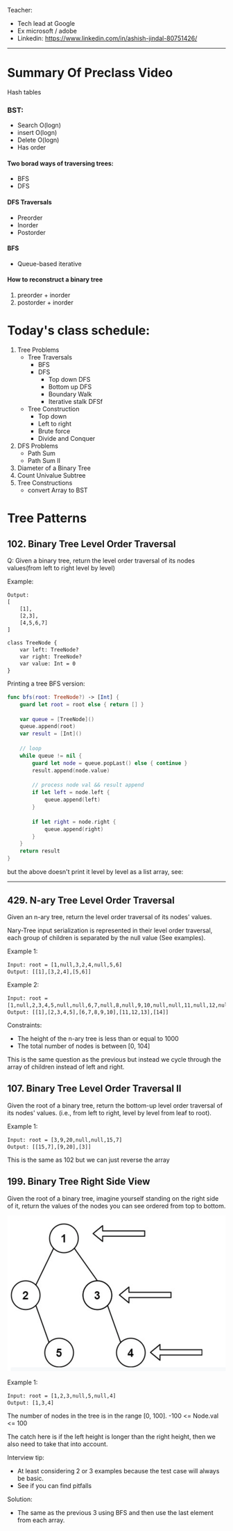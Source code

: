 <!-- Live Trees Class with Ashish -->

Teacher:
- Tech lead at Google
- Ex microsoft / adobe
- Linkedin: https://www.linkedin.com/in/ashish-jindal-80751426/

-------

# Summary Of Preclass Video

Hash tables

### BST:
- Search O(logn)
- insert O(logn)
- Delete O(logn)
- Has order

#### Two borad ways of traversing trees:
- BFS
- DFS

#### DFS Traversals
- Preorder
- Inorder
- Postorder

#### BFS
- Queue-based iterative

#### How to reconstruct a binary tree
1. preorder + inorder
2. postorder + inorder

# Today's class schedule:

1. Tree Problems
	- Tree Traversals
		- BFS
		- DFS
			- Top down DFS
			- Bottom up DFS
			- Boundary Walk
			- Iterative stalk DFSf
	- Tree Construction
		- Top down
		- Left to right
		- Brute force
		- Divide and Conquer
2. DFS Problems
	- Path Sum
	- Path Sum II
3. Diameter of a Binary Tree
4. Count Univalue Subtree
5. Tree Constructions
	- convert Array to BST

# Tree Patterns

## 102. Binary Tree Level Order Traversal
Q: Given a binary tree, return the level order traversal of its nodes values(from left to right level by level)

Example:
```
Output:
[
	[1],
	[2,3],
	[4,5,6,7]
]
```


```
class TreeNode {
	var left: TreeNode?
	var right: TreeNode?
	var value: Int = 0
}
```

Printing a tree BFS version:

``` Swift
func bfs(root: TreeNode?) -> [Int] {
    guard let root = root else { return [] }
    
    var queue = [TreeNode]()
    queue.append(root)
    var result = [Int]()
    
    // loop
    while queue != nil {
        guard let node = queue.popLast() else { continue }
        result.append(node.value)
        
        // process node val && result append
        if let left = node.left {
            queue.append(left)
        }
        
        if let right = node.right {
            queue.append(right)
        }
    }
    return result
}
```

but the above doesn't print it level by level as a list array, see:

------

## 429. N-ary Tree Level Order Traversal

Given an n-ary tree, return the level order traversal of its nodes' values.

Nary-Tree input serialization is represented in their level order traversal, each group of children is separated by the null value (See examples).

Example 1:
```
Input: root = [1,null,3,2,4,null,5,6]
Output: [[1],[3,2,4],[5,6]]
```

Example 2:
```
Input: root = [1,null,2,3,4,5,null,null,6,7,null,8,null,9,10,null,null,11,null,12,null,13,null,null,14]
Output: [[1],[2,3,4,5],[6,7,8,9,10],[11,12,13],[14]]
```

Constraints:
- The height of the n-ary tree is less than or equal to 1000
- The total number of nodes is between [0, 104]

This is the same question as the previous but instead we cycle through the array of children instead of left and right.

## 107. Binary Tree Level Order Traversal II

Given the root of a binary tree, return the bottom-up level order traversal of its nodes' values. (i.e., from left to right, level by level from leaf to root).

Example 1:
```
Input: root = [3,9,20,null,null,15,7]
Output: [[15,7],[9,20],[3]]
```

This is the same as 102 but we can just reverse the array

## 199. Binary Tree Right Side View

Given the root of a binary tree, imagine yourself standing on the right side of it, return the values of the nodes you can see ordered from top to bottom.

![example](./BinaryTreeRightSideView.png)

Example 1:
```
Input: root = [1,2,3,null,5,null,4]
Output: [1,3,4]
```

The number of nodes in the tree is in the range [0, 100].
-100 <= Node.val <= 100

The catch here is if the left height is longer than the right height, then we also need to take that into account.

Interview tip:
- At least considering 2 or 3 examples because the test case will always be basic.
- See if you can find pitfalls

Solution:
- The same as the previous 3 using BFS and then use the last element from each array.

